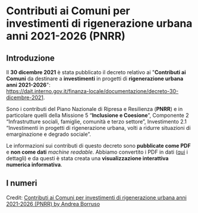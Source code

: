 # Contributi ai Comuni per investimenti di rigenerazione urbana anni 2021-2026 (PNRR)


## Introduzione

Il **30 dicembre 2021** è stata pubblicato il decreto relativo ai "**Contributi ai Comuni** da destinare a **investimenti** in progetti di **rigenerazione urbana anni 2021-2026**":<br>
<https://dait.interno.gov.it/finanza-locale/documentazione/decreto-30-dicembre-2021>.


Sono i contributi del Piano Nazionale di Ripresa e Resilienza (**PNRR**) e in particolare quelli della Missione 5 “**Inclusione e Coesione**”, Componente 2 “Infrastrutture sociali, famiglie, comunità e terzo settore”, Investimento 2.1 “Investimenti in progetti di rigenerazione urbana, volti a ridurre situazioni di emarginazione e degrado sociale”.

Le informazioni sui contributi di questo decreto sono **pubblicate come PDF** e **non come dati** *machine readable*. Abbiamo convertito i PDF in dati ([qui](https://github.com/ondata/datiBeneComuneMonitoraggio/blob/main/catalogo/PNRRcontributiComuniRigenerazioneUrbana/README.md) i dettagli) e da questi è stata creata una **visualizzazione interattiva numerica informativa**.

## I numeri

<div id="observablehq-viewof-Reg-640ed55b"></div>
<div id="observablehq-viewof-Prov-640ed55b"></div>
<div id="observablehq-testo-640ed55b"></div>
<div id="observablehq-lista-640ed55b"></div>
<p>Credit: <a href="https://observablehq.com/@aborruso/contributi-pnrr-rigenerazione-urbana">Contributi ai Comuni per investimenti di rigenerazione urbana anni 2021-2026 (PNRR) by Andrea Borruso</a></p>

<script type="module">
import {Runtime, Inspector} from "https://cdn.jsdelivr.net/npm/@observablehq/runtime@4/dist/runtime.js";
import define from "https://api.observablehq.com/@aborruso/contributi-pnrr-rigenerazione-urbana@605.js?v=3";
new Runtime().module(define, name => {
  if (name === "lista") return new Inspector(document.querySelector("#observablehq-lista-640ed55b"));
  if (name === "testo") return new Inspector(document.querySelector("#observablehq-testo-640ed55b"));
  if (name === "viewof Prov") return new Inspector(document.querySelector("#observablehq-viewof-Prov-640ed55b"));
  if (name === "viewof Reg") return new Inspector(document.querySelector("#observablehq-viewof-Reg-640ed55b"));
  return ["listaComuni","totaleProvincia","comuniSelezionati","listaProv","totaleRegione","percentualeReg"].includes(name);
});
</script>
